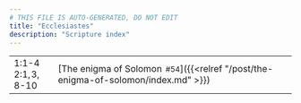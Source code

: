 ```yaml
---
# THIS FILE IS AUTO-GENERATED, DO NOT EDIT
title: "Ecclesiastes"
description: "Scripture index"
---
```


|  |  |
| --- | --- |
| 1:1-4 <br/> 2:1, 3, 8-10 | [The enigma of Solomon<span style="font-size:smaller; padding-left:0.5em;">#54</span>]({{<relref "/post/the-enigma-of-solomon/index.md" >}}) |
